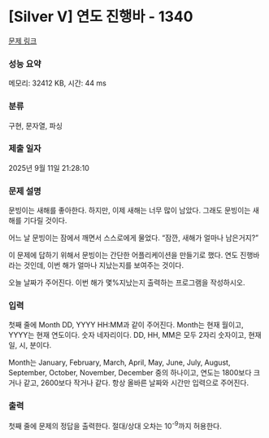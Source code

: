 # [Silver V] 연도 진행바 - 1340 

[문제 링크](https://www.acmicpc.net/problem/1340) 

### 성능 요약

메모리: 32412 KB, 시간: 44 ms

### 분류

구현, 문자열, 파싱

### 제출 일자

2025년 9월 11일 21:28:10

### 문제 설명

<p>문빙이는 새해를 좋아한다. 하지만, 이제 새해는 너무 많이 남았다. 그래도 문빙이는 새해를 기다릴 것이다.</p>

<p>어느 날 문빙이는 잠에서 깨면서 스스로에게 물었다. “잠깐, 새해가 얼마나 남은거지?”</p>

<p>이 문제에 답하기 위해서 문빙이는 간단한 어플리케이션을 만들기로 했다. 연도 진행바라는 것인데, 이번 해가 얼마나 지났는지를 보여주는 것이다.</p>

<p>오늘 날짜가 주어진다. 이번 해가 몇%지났는지 출력하는 프로그램을 작성하시오.</p>

### 입력 

 <p>첫째 줄에 Month DD, YYYY HH:MM과 같이 주어진다. Month는 현재 월이고, YYYY는 현재 연도이다. 숫자 네자리이다. DD, HH, MM은 모두 2자리 숫자이고, 현재 일, 시, 분이다.</p>

<p>Month는 January, February, March, April, May, June, July, August, September, October, November, December 중의 하나이고, 연도는 1800보다 크거나 같고, 2600보다 작거나 같다. 항상 올바른 날짜와 시간만 입력으로 주어진다.</p>

### 출력 

 <p>첫째 줄에 문제의 정답을 출력한다. 절대/상대 오차는 10<sup>-9</sup>까지 허용한다.</p>

